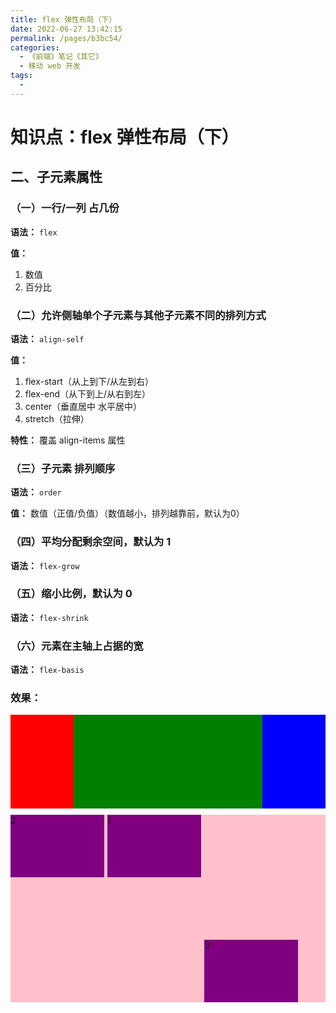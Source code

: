 ```yaml
---
title: flex 弹性布局（下）
date: 2022-06-27 13:42:15
permalink: /pages/b3bc54/
categories:
  - 《前端》笔记《其它》
  - 移动 web 开发
tags:
  - 
---
```

# 知识点：flex 弹性布局（下）

## 二、子元素属性

### （一）一行/一列 占几份

**语法：** `flex`

**值：**
1. 数值
2. 百分比

### （二）允许侧轴单个子元素与其他子元素不同的排列方式

**语法：** `align-self`

**值：**
1. flex-start（从上到下/从左到右）
2. flex-end（从下到上/从右到左）
3. center（垂直居中 水平居中）
4. stretch（拉伸）

**特性：** 覆盖 align-items 属性

### （三）子元素 排列顺序

**语法：** `order`

**值：** 数值（正值/负值）（数值越小，排列越靠前，默认为0）

### （四）平均分配剩余空间，默认为 1

**语法：** `flex-grow`

### （五）缩小比例，默认为 0

**语法：** `flex-shrink`

### （六）元素在主轴上占据的宽

**语法：** `flex-basis`

### 效果：
<!DOCTYPE html>
<html lang="zh-CN">
  <head>
    <meta charset="UTF-8" />
    <meta name="viewport" content="width=device-width initial-scale=1 maximum-scale=1 minimum-scale=1 user-scalable=no" />
    <title>Document</title>
    <style>
      section {
        display: flex;
        height: 150px;
        margin-bottom: 10px;
        background-color: pink;
      }
      section div:nth-child(1) {
        flex: 1;
        height: 150px;
        background-color: red;
      }
      section div:nth-child(2) {
        flex: 3;
        background-color: green;
        height: 150px;
      }
      section div:nth-child(3) {
        flex: 1;
        height: 150px;
        background-color: blue;
      }
      .div {
        display: flex;
        height: 300px;
        background-color: pink;
      }
      .div span {
        width: 150px;
        height: 100px;
        background-color: purple;
        margin-right: 5px;
      }
      .div span:nth-child(2) {
        order: -1;
      }
      .div span:nth-child(3) {
        align-self: flex-end;
      }
    </style>
  </head>
  <body>
    <section>
      <div class="div"></div>
      <div class="div"></div>
      <div class="div"></div>
    </section>
    <div class="div">
      <span>1</span>
      <span>2</span>
      <span>3</span>
    </div>
  </body>
</html>
